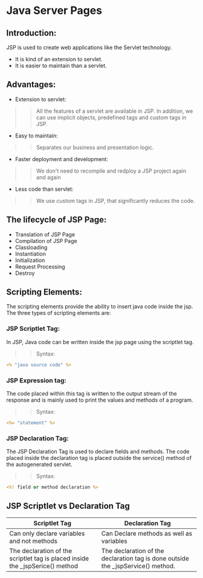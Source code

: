 # Java Server Pages

## Introduction:

JSP is used to create web applications like the Servlet technology.
- It is kind of an extension to servlet.
- It is easier to maintain than a servlet.

## Advantages:

- Extension to servlet:
>> All the features of a servlet are available in JSP. In addition, we can use implicit objects, predefined tags and custom tags in JSP.

- Easy to maintain:
>> Separates our business and presentation logic.

- Faster deployment and development:
>> We don't need to recompile and redploy a JSP project again and again

- Less code than servlet:
>> We use custom tags in JSP, that significantly reduces the code.


## The lifecycle of JSP Page:
- Translation of JSP Page
- Compilation of JSP Page
- Classloading
- Instantiation
- Initialization
- Request Processing
- Destroy

## Scripting Elements:
The scripting elements provide the ability to insert java code inside the jsp. The three types of scripting elements are:
### JSP Scriptlet Tag:

In JSP, Java code can be written inside the jsp page using the scriptlet tag.
>> Syntax:
```jsp
<% "java source code" %>
```
### JSP Expression tag:
The code placed within this tag is written to the output stream of the response and is mainly used to print the values and methods of a program.
>> Syntax:
```jsp
<%= "statement" %>
```
### JSP Declaration Tag:

The JSP Declaration Tag is used to declare fields and methods. The code placed inside the declaration tag is placed outside the service() method of the autogenerated servlet.
>> Syntax:
```jsp
<%! field or method declaration %>
```

## JSP Scriptlet vs Declaration Tag

| Scriptlet Tag | Declaration Tag |
| --- | --- |
| Can only declare variables and not methods| Can Declare methods as well as variables|
| The declaration of the scriptlet tag is placed inside the _jspSerice() method | The declaration of the declaration tag is done outside the _jspService() method.|

